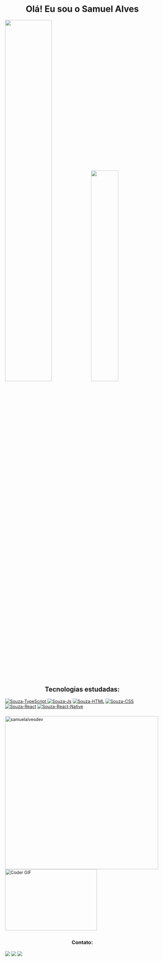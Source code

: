  <h1 align='center'> Olá! Eu sou o Samuel Alves</h1>


<img width="55%" src="https://github-readme-stats.vercel.app/api?username=SamuelAlvesDev&show_icons=true&theme=transparent"> <img width="42%" src="https://github-readme-stats.vercel.app/api/top-langs/?username=SamuelAlvesDev&layout=compact&show_icons=true&theme=transparent">

<div style="display: inline_block">
 <h2 align="Center">Tecnologias estudadas:</h2>
  <a href="https://www.linkedin.com/in/samuel-alves-96813620b" target="_blank"><img align="top" alt="Souza-TypeScript" src="https://img.shields.io/badge/TypeScript-007ACC?style=for-the-badge&logo=typescript&logoColor=white">
  <a href="https://www.linkedin.com/in/samuel-alves-96813620b" target="_blank"><img align="top" alt="Souza-Js" src="https://img.shields.io/badge/JavaScript-F7DF1E?style=for-the-badge&logo=javascript&logoColor=black" target="_blank"></a>
  <a href="https://www.linkedin.com/in/samuel-alves-96813620b" target="_blank"><img align="top" alt="Souza-HTML" src="https://img.shields.io/badge/HTML5-E34F26?style=for-the-badge&logo=html5&logoColor=white" target="_blank"></a>
  <a href="https://www.linkedin.com/in/samuel-alves-96813620b" target="_blank"><img align="top" alt="Souza-CSS" src="https://img.shields.io/badge/CSS3-1572B6?style=for-the-badge&logo=css3&logoColor=white" target="_blank"></a>
  <a href="https://www.linkedin.com/in/samuel-alves-96813620b" target="_blank"><img align="top" alt="Souza-React" src="https://img.shields.io/badge/React-20232A?style=for-the-badge&logo=react&logoColor=61DAFB" target="_blank"></a>
  <a href="https://www.linkedin.com/in/samuel-alves-96813620b" target="_blank"><img align="top" alt="Souza-React-Native" src="https://img.shields.io/badge/React_Native-20232A?style=for-the-badge&logo=react&logoColor=61DAFB" target="_blank"></a>
  <h3></h3>
  
   
   <img heigh="400" width="500" align="left" src="https://github-readme-streak-stats.herokuapp.com/?user=samuelalvesdev&theme=transparent" alt="samuelalvesdev" />
 <br> <img alt="Coder GIF" height=200 width=300 src="https://cdn.dribbble.com/users/730703/screenshots/6581243/avento.gif"> 

           
          
</div> 

##

<div>
 
  <h3 align="center">Contato:</h3>
  <a href="https://instagram.com/_smueelx" target="_blank"><img align="center" src="https://img.shields.io/badge/-Instagram-%23E4405F?style=for-the-badge&logo=instagram&logoColor=white" target="_blank"></a>
  <a href = "mailto:samuel.alvessouza@ufrpe.br"><img align="center" src="https://img.shields.io/badge/-Gmail-%23333?style=for-the-badge&logo=gmail&logoColor=red" target="_blank"></a>
  <a href="https://www.linkedin.com/in/samuel-alves-96813620b" target="_blank"><img align="center" src="https://img.shields.io/badge/-LinkedIn-%230077B5?style=for-the-badge&logo=linkedin&logoColor=white" target="_blank"></a> 

</div> 






